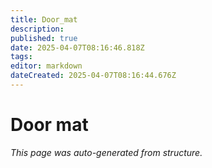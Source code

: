 ```yaml
---
title: Door_mat
description: 
published: true
date: 2025-04-07T08:16:46.818Z
tags: 
editor: markdown
dateCreated: 2025-04-07T08:16:44.676Z
---
```


# Door mat

*This page was auto-generated from structure.*